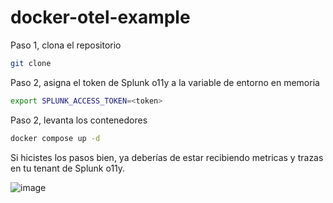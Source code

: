 # docker-otel-example

Paso 1, clona el repositorio
````bash
git clone
````

Paso 2, asigna el token de Splunk o11y a la variable de entorno en memoria
````bash
export SPLUNK_ACCESS_TOKEN=<token>
````

Paso 2, levanta los contenedores
````bash
docker compose up -d
````

Si hicistes los pasos bien, ya deberías de estar recibiendo metricas y trazas en tu tenant de Splunk o11y.

![image](https://github.com/user-attachments/assets/6a066ad2-a693-4b52-a3c8-00c6424a2591)

